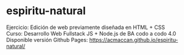 # espiritu-natural

Ejercicio: Edición de web previamente diseñada en HTML + CSS<br/>
Curso: Desarrollo Web Fullstack JS + Node.js de BA codo a codo 4.0
Disponible versión Github Pages: https://acmaccan.github.io/espiritu-natural/
